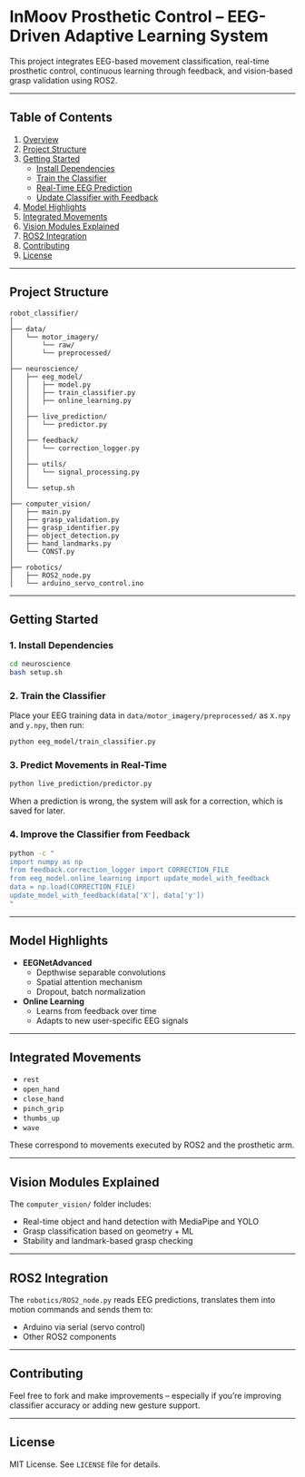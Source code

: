 # InMoov Prosthetic Control – EEG-Driven Adaptive Learning System

This project integrates EEG-based movement classification, real-time prosthetic control, continuous learning through feedback, and vision-based grasp validation using ROS2.

---

## Table of Contents

1. [Overview](#inmoov-prosthetic-control--eeg-driven-adaptive-learning-system)
2. [Project Structure](#project-structure)
3. [Getting Started](#getting-started)
    - [Install Dependencies](#1-install-dependencies)
    - [Train the Classifier](#2-train-the-classifier)
    - [Real-Time EEG Prediction](#3-predict-movements-in-real-time)
    - [Update Classifier with Feedback](#4-improve-the-classifier-from-feedback)
4. [Model Highlights](#model-highlights)
5. [Integrated Movements](#integrated-movements)
6. [Vision Modules Explained](#vision-modules-explained)
7. [ROS2 Integration](#ros2-integration)
8. [Contributing](#contributing)
9. [License](#license)

---

## Project Structure

```
robot_classifier/
│
├── data/
│   └── motor_imagery/
│       └── raw/
│       └── preprocessed/
│
├── neuroscience/
│   ├── eeg_model/
│   │   ├── model.py
│   │   ├── train_classifier.py
│   │   ├── online_learning.py
│   │
│   ├── live_prediction/
│   │   └── predictor.py
│   │
│   ├── feedback/
│   │   └── correction_logger.py
│   │
│   ├── utils/
│   │   └── signal_processing.py
│   │
│   └── setup.sh
│
├── computer_vision/
│   ├── main.py
│   ├── grasp_validation.py
│   ├── grasp_identifier.py
│   ├── object_detection.py
│   ├── hand_landmarks.py
│   └── CONST.py
│
├── robotics/
│   ├── ROS2_node.py
│   └── arduino_servo_control.ino
```

---

## Getting Started

### 1. Install Dependencies

```bash
cd neuroscience
bash setup.sh
```

### 2. Train the Classifier

Place your EEG training data in `data/motor_imagery/preprocessed/` as `X.npy` and `y.npy`, then run:

```bash
python eeg_model/train_classifier.py
```

### 3. Predict Movements in Real-Time

```bash
python live_prediction/predictor.py
```

When a prediction is wrong, the system will ask for a correction, which is saved for later.

### 4. Improve the Classifier from Feedback

```bash
python -c "
import numpy as np
from feedback.correction_logger import CORRECTION_FILE
from eeg_model.online_learning import update_model_with_feedback
data = np.load(CORRECTION_FILE)
update_model_with_feedback(data['X'], data['y'])
"
```

---

## Model Highlights

- **EEGNetAdvanced**
  - Depthwise separable convolutions
  - Spatial attention mechanism
  - Dropout, batch normalization
- **Online Learning**
  - Learns from feedback over time
  - Adapts to new user-specific EEG signals

---

## Integrated Movements

- `rest`
- `open_hand`
- `close_hand`
- `pinch_grip`
- `thumbs_up`
- `wave`

These correspond to movements executed by ROS2 and the prosthetic arm.

---

## Vision Modules Explained

The `computer_vision/` folder includes:
- Real-time object and hand detection with MediaPipe and YOLO
- Grasp classification based on geometry + ML
- Stability and landmark-based grasp checking

---

## ROS2 Integration

The `robotics/ROS2_node.py` reads EEG predictions, translates them into motion commands and sends them to:
- Arduino via serial (servo control)
- Other ROS2 components

---

## Contributing

Feel free to fork and make improvements – especially if you’re improving classifier accuracy or adding new gesture support.

---

## License

MIT License. See `LICENSE` file for details.
